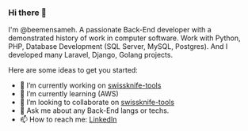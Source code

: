 ### Hi there 👋
I'm @beemensameh. A passionate Back-End developer with a demonstrated history of work in computer software. Work with Python, PHP, Database Development (SQL Server, MySQL, Postgres). And I developed many Laravel, Django, Golang projects.

Here are some ideas to get you started:

- 🔭 I’m currently working on [swissknife-tools](https://github.com/beemensameh/swissknife-tools)
- 🌱 I’m currently learning (AWS)
- 👯 I’m looking to collaborate on [swissknife-tools](https://github.com/beemensameh/swissknife-tools)
- 💬 Ask me about any Back-End langs or techs.
- 📫 How to reach me: [LinkedIn](https://www.linkedin.com/in/beemensameh/)
